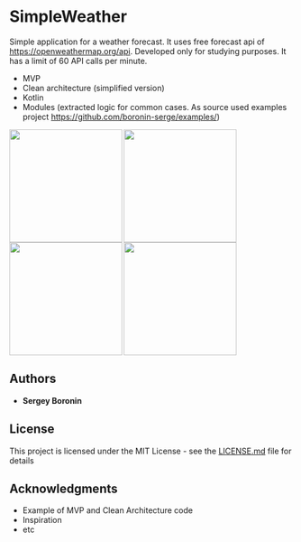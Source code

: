 # SimpleWeather

Simple application for a weather forecast. It uses free forecast api of https://openweathermap.org/api. Developed only for studying purposes. It has a limit of 60 API calls per minute.

* MVP
* Clean architecture (simplified version)
* Kotlin
* Modules (extracted logic for common cases. As source used examples project https://github.com/boronin-serge/examples/)

<img src="https://github.com/boronin-serge/simpleweather/blob/master/screenshots/image1.jpg" width=200 align=left>
<img src="https://github.com/boronin-serge/simpleweather/blob/master/screenshots/image4.jpg" width=200 align=left>
<img src="https://github.com/boronin-serge/simpleweather/blob/master/screenshots/image2.jpg" width=200 align=left>
<img src="https://github.com/boronin-serge/simpleweather/blob/master/screenshots/image3.jpg" width=200 >

## Authors

* **Sergey Boronin** 

## License

This project is licensed under the MIT License - see the [LICENSE.md](LICENSE.md) file for details

## Acknowledgments

* Example of MVP and Clean Architecture code
* Inspiration
* etc
